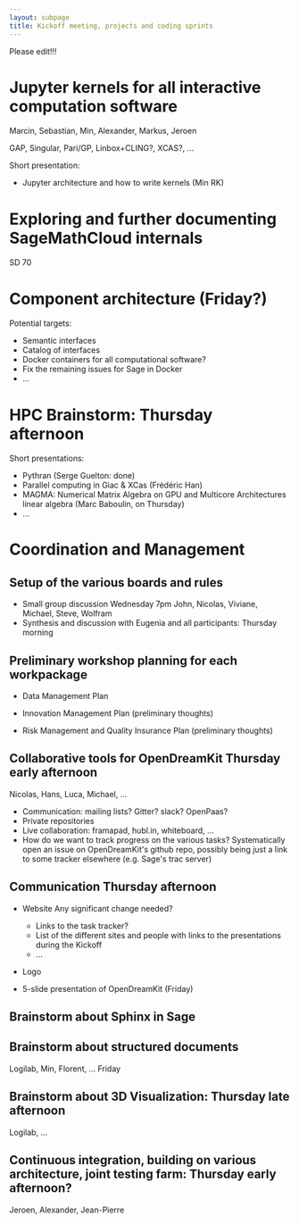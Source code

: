 ```yaml
---
layout: subpage
title: Kickoff meeting, projects and coding sprints
---
```


Please edit!!!

# Jupyter kernels for all interactive computation software

Marcin, Sebastian, Min, Alexander, Markus, Jeroen

GAP, Singular, Pari/GP, Linbox+CLING?, XCAS?, ...

Short presentation:

- Jupyter architecture and how to write kernels (Min RK)

# Exploring and further documenting SageMathCloud internals

SD 70

# Component architecture (Friday?)

Potential targets:

- Semantic interfaces
- Catalog of interfaces
- Docker containers for all computational software?
- Fix the remaining issues for Sage in Docker
- ...

# HPC Brainstorm: Thursday afternoon

Short presentations:

- Pythran (Serge Guelton: done)
- Parallel computing in Giac & XCas (Frédéric Han)
- MAGMA: Numerical Matrix Algebra on GPU and Multicore Architectures
  linear algebra (Marc Baboulin, on Thursday)
- ...

# Coordination and Management

## Setup of the various boards and rules

- Small group discussion Wednesday 7pm John, Nicolas, Viviane, Michael, Steve, Wolfram
- Synthesis and discussion with Eugenia and all participants: Thursday morning

## Preliminary workshop planning for each workpackage

- Data Management Plan

- Innovation Management Plan (preliminary thoughts)

- Risk Management and Quality Insurance Plan (preliminary thoughts)

## Collaborative tools for OpenDreamKit Thursday early afternoon

Nicolas, Hans, Luca, Michael, ...

- Communication: mailing lists? Gitter? slack? OpenPaas?
- Private repositories
- Live collaboration: framapad, hubl.in, whiteboard, ...
- How do we want to track progress on the various tasks?
  Systematically open an issue on OpenDreamKit's github repo, possibly
  being just a link to some tracker elsewhere (e.g. Sage's trac
  server)

## Communication Thursday afternoon

- Website
  Any significant change needed?
  - Links to the task tracker?
  - List of the different sites and people
    with links to the presentations during the Kickoff
  - ...

- Logo
- 5-slide presentation of OpenDreamKit (Friday)

## Brainstorm about Sphinx in Sage

## Brainstorm about structured documents

Logilab, Min, Florent, ... Friday

## Brainstorm about 3D Visualization: Thursday late afternoon

Logilab, ...

## Continuous integration, building on various architecture, joint testing farm: Thursday early afternoon?

Jeroen, Alexander, Jean-Pierre

